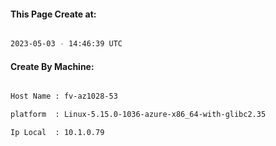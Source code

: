 
   
#### This Page Create at:

```bash

2023-05-03 - 14:46:39 UTC

```

#### Create By Machine:

```bash

Host Name : fv-az1028-53

platform  : Linux-5.15.0-1036-azure-x86_64-with-glibc2.35

Ip Local  : 10.1.0.79

```

